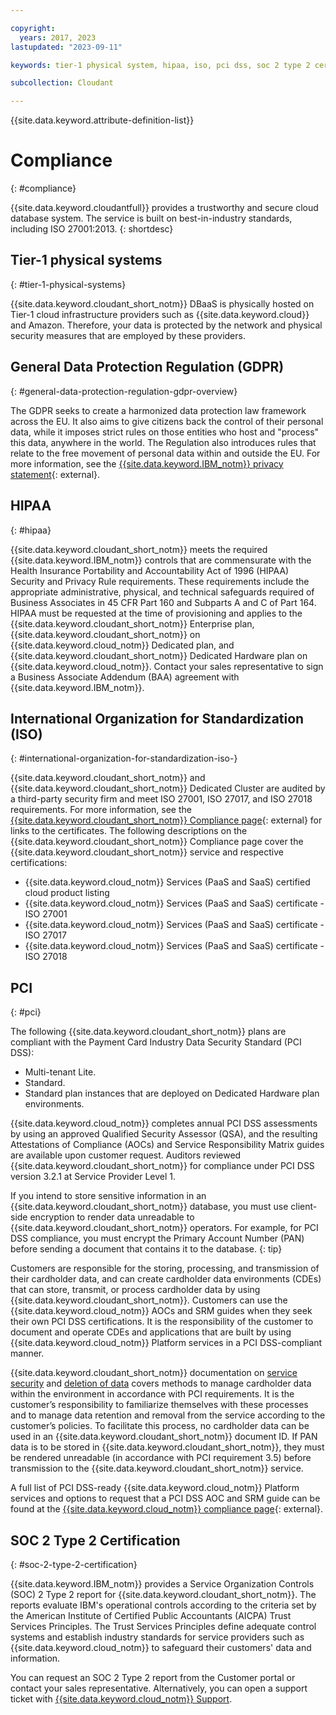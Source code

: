 ```yaml
---

copyright:
  years: 2017, 2023
lastupdated: "2023-09-11"

keywords: tier-1 physical system, hipaa, iso, pci dss, soc 2 type 2 certification, gdpr

subcollection: Cloudant

---
```


{{site.data.keyword.attribute-definition-list}}

# Compliance
{: #compliance}

{{site.data.keyword.cloudantfull}} provides a trustworthy and secure cloud database system.
The service is built on best-in-industry standards,
including ISO 27001:2013.
{: shortdesc}

## Tier-1 physical systems
{: #tier-1-physical-systems}

{{site.data.keyword.cloudant_short_notm}} DBaaS is physically hosted
on Tier-1 cloud infrastructure providers such as {{site.data.keyword.cloud}} and Amazon.
Therefore,
your data is protected by the network and physical security measures that are employed by these providers.

## General Data Protection Regulation (GDPR)
{: #general-data-protection-regulation-gdpr-overview}

The GDPR seeks to create a harmonized data protection law 
framework across the EU. It also aims to give citizens back the control of their personal data, while
it imposes strict rules on those entities who host and "process" this data, anywhere in the world. The 
Regulation also introduces rules that relate to the free movement of personal data within and outside the EU. For more information, see the [{{site.data.keyword.IBM_notm}} privacy statement](https://www.ibm.com/privacy/){: external}.

## HIPAA
{: #hipaa}

{{site.data.keyword.cloudant_short_notm}} meets the required {{site.data.keyword.IBM_notm}} controls that are commensurate with the Health Insurance Portability and Accountability Act of 1996 (HIPAA) Security and Privacy Rule requirements. These requirements include the appropriate administrative, physical, and technical safeguards required of Business Associates in 45 CFR Part 160 and Subparts A and C of Part 164. HIPAA must be requested at the time of provisioning and applies to the {{site.data.keyword.cloudant_short_notm}} Enterprise plan, 
{{site.data.keyword.cloudant_short_notm}} on {{site.data.keyword.cloud_notm}} Dedicated plan, and {{site.data.keyword.cloudant_short_notm}} Dedicated Hardware plan on {{site.data.keyword.cloud_notm}}. Contact your sales representative to sign a Business Associate Addendum (BAA) agreement with {{site.data.keyword.IBM_notm}}.

## International Organization for Standardization (ISO)
{: #international-organization-for-standardization-iso-}

{{site.data.keyword.cloudant_short_notm}} and {{site.data.keyword.cloudant_short_notm}} Dedicated Cluster are audited by a third-party security firm and meet ISO 27001, ISO 27017, and ISO 27018 requirements. For more information, see the [{{site.data.keyword.cloudant_short_notm}} Compliance page]( https://www.ibm.com/cloud/compliance){: external} for links to the certificates. The following descriptions on the {{site.data.keyword.cloudant_short_notm}} Compliance page cover the {{site.data.keyword.cloudant_short_notm}} service and respective certifications:
 
- {{site.data.keyword.cloud_notm}} Services (PaaS and SaaS) certified cloud product listing
- {{site.data.keyword.cloud_notm}} Services (PaaS and SaaS) certificate - ISO 27001
- {{site.data.keyword.cloud_notm}} Services (PaaS and SaaS) certificate - ISO 27017
- {{site.data.keyword.cloud_notm}} Services (PaaS and SaaS) certificate - ISO 27018

## PCI
{: #pci}

The following {{site.data.keyword.cloudant_short_notm}} plans are compliant with the Payment Card Industry Data Security Standard (PCI DSS): 

- Multi-tenant Lite.
- Standard.
- Standard plan instances that are deployed on Dedicated Hardware plan environments.

{{site.data.keyword.cloud_notm}} completes annual PCI DSS assessments by using an approved Qualified Security Assessor (QSA), and the resulting Attestations of Compliance (AOCs) and Service Responsibility Matrix guides are available upon customer request. Auditors reviewed {{site.data.keyword.cloudant_short_notm}} for compliance under PCI DSS version 3.2.1 at Service Provider Level 1. 

If you intend to store sensitive information in an {{site.data.keyword.cloudant_short_notm}} database, you must use client-side encryption to render data unreadable to {{site.data.keyword.cloudant_short_notm}} operators. For example, for PCI DSS compliance, you must encrypt the Primary Account Number (PAN) before sending a document that contains it to the database.
{: tip}

Customers are responsible for the storing, processing, and transmission of their cardholder data, and can create cardholder data environments (CDEs) that can store, transmit, or process cardholder data by using {{site.data.keyword.cloudant_short_notm}}. Customers can use the {{site.data.keyword.cloud_notm}} AOCs and SRM guides when they seek their own PCI DSS certifications. It is the responsibility of the customer to document and operate CDEs and applications that are built by using {{site.data.keyword.cloud_notm}} Platform services in a PCI DSS-compliant manner. 

{{site.data.keyword.cloudant_short_notm}} documentation on [service security](/docs/Cloudant?topic=Cloudant-general-data-protection-regulation-gdpr-#service-security) and [deletion of data](/docs/Cloudant?topic=Cloudant-general-data-protection-regulation-gdpr-#deletion-of-data) covers methods to manage cardholder data within the environment in accordance with PCI requirements. It is the customer’s responsibility to familiarize themselves with these processes and to manage data retention and removal from the service according to the customer’s policies. To facilitate this process, no cardholder data can be used in an {{site.data.keyword.cloudant_short_notm}} document ID. If PAN data is to be stored in {{site.data.keyword.cloudant_short_notm}}, they must be rendered unreadable (in accordance with PCI requirement 3.5) before transmission to the {{site.data.keyword.cloudant_short_notm}} service.

A full list of PCI DSS-ready {{site.data.keyword.cloud_notm}} Platform services and options to request that a PCI DSS AOC and SRM guide can be found at the [{{site.data.keyword.cloud_notm}} compliance page](https://www.ibm.com/cloud/compliance#Industry%20programs){: external}.

## SOC 2 Type 2 Certification
{: #soc-2-type-2-certification}

{{site.data.keyword.IBM_notm}} provides a Service Organization Controls (SOC) 2 Type 2 report 
for {{site.data.keyword.cloudant_short_notm}}. The reports evaluate IBM's operational controls according to the criteria set 
by the American Institute of Certified Public Accountants (AICPA) Trust Services Principles. 
The Trust Services Principles define adequate control systems and establish industry standards 
for service providers such as {{site.data.keyword.cloud_notm}} to safeguard their customers' data and information.

You can request an SOC 2 Type 2 report from the Customer portal 
or contact your sales representative. Alternatively, you can open 
a support ticket with [{{site.data.keyword.cloud_notm}} Support](https://www.ibm.com/cloud/support).

